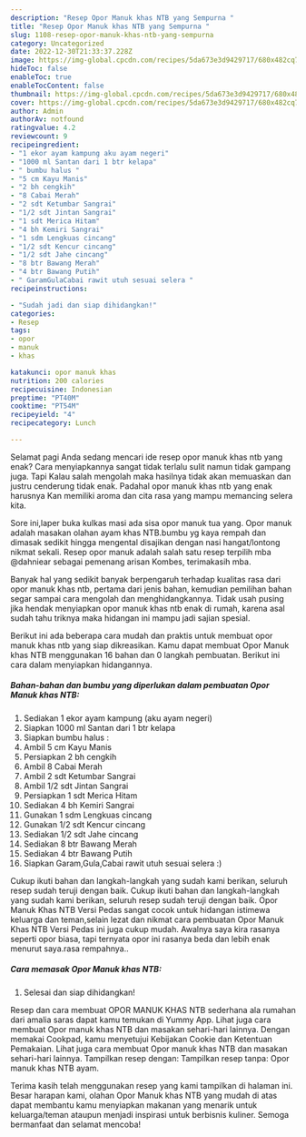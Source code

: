 ```yaml
---
description: "Resep Opor Manuk khas NTB yang Sempurna "
title: "Resep Opor Manuk khas NTB yang Sempurna "
slug: 1108-resep-opor-manuk-khas-ntb-yang-sempurna
category: Uncategorized
date: 2022-12-30T21:33:37.228Z
image: https://img-global.cpcdn.com/recipes/5da673e3d9429717/680x482cq70/opor-manuk-khas-ntb-foto-resep-utama.jpg
hideToc: false
enableToc: true
enableTocContent: false
thumbnail: https://img-global.cpcdn.com/recipes/5da673e3d9429717/680x482cq70/opor-manuk-khas-ntb-foto-resep-utama.jpg
cover: https://img-global.cpcdn.com/recipes/5da673e3d9429717/680x482cq70/opor-manuk-khas-ntb-foto-resep-utama.jpg
author: Admin
authorAv: notfound
ratingvalue: 4.2
reviewcount: 9
recipeingredient:
- "1 ekor ayam kampung aku ayam negeri"
- "1000 ml Santan dari 1 btr kelapa"
- " bumbu halus "
- "5 cm Kayu Manis"
- "2 bh cengkih"
- "8 Cabai Merah"
- "2 sdt Ketumbar Sangrai"
- "1/2 sdt Jintan Sangrai"
- "1 sdt Merica Hitam"
- "4 bh Kemiri Sangrai"
- "1 sdm Lengkuas cincang"
- "1/2 sdt Kencur cincang"
- "1/2 sdt Jahe cincang"
- "8 btr Bawang Merah"
- "4 btr Bawang Putih"
- " GaramGulaCabai rawit utuh sesuai selera "
recipeinstructions:

- "Sudah jadi dan siap dihidangkan!"
categories:
- Resep
tags:
- opor
- manuk
- khas

katakunci: opor manuk khas 
nutrition: 200 calories
recipecuisine: Indonesian
preptime: "PT40M"
cooktime: "PT54M"
recipeyield: "4"
recipecategory: Lunch

---
```



Selamat pagi Anda sedang mencari ide resep opor manuk khas ntb yang enak? Cara menyiapkannya sangat tidak terlalu sulit namun tidak gampang juga. Tapi Kalau salah mengolah maka hasilnya tidak akan memuaskan dan justru cenderung tidak enak. Padahal opor manuk khas ntb yang enak harusnya Kan memiliki aroma dan cita rasa yang mampu memancing selera kita.


Sore ini,laper buka kulkas masi ada sisa opor manuk tua yang. Opor manuk adalah masakan olahan ayam khas NTB.bumbu yg kaya rempah dan dimasak sedikit hingga mengental disajikan dengan nasi hangat/lontong nikmat sekali. Resep opor manuk adalah salah satu resep terpilih mba @dahniear sebagai pemenang arisan Kombes, terimakasih mba.

Banyak hal yang sedikit banyak berpengaruh terhadap kualitas rasa dari opor manuk khas ntb, pertama dari jenis bahan, kemudian pemilihan bahan segar sampai cara mengolah dan menghidangkannya. Tidak usah pusing jika hendak menyiapkan opor manuk khas ntb enak di rumah, karena asal sudah tahu triknya maka hidangan ini mampu jadi sajian spesial.


Berikut ini ada beberapa cara mudah dan praktis untuk membuat opor manuk khas ntb yang siap dikreasikan. Kamu dapat membuat Opor Manuk khas NTB menggunakan 16 bahan dan 0 langkah pembuatan. Berikut ini cara dalam menyiapkan hidangannya.

<!--inarticleads1-->

##### Bahan-bahan dan bumbu yang diperlukan dalam pembuatan Opor Manuk khas NTB:

1. Sediakan 1 ekor ayam kampung (aku ayam negeri)
1. Siapkan 1000 ml Santan dari 1 btr kelapa
1. Siapkan  bumbu halus :
1. Ambil 5 cm Kayu Manis
1. Persiapkan 2 bh cengkih
1. Ambil 8 Cabai Merah
1. Ambil 2 sdt Ketumbar Sangrai
1. Ambil 1/2 sdt Jintan Sangrai
1. Persiapkan 1 sdt Merica Hitam
1. Sediakan 4 bh Kemiri Sangrai
1. Gunakan 1 sdm Lengkuas cincang
1. Gunakan 1/2 sdt Kencur cincang
1. Sediakan 1/2 sdt Jahe cincang
1. Sediakan 8 btr Bawang Merah
1. Sediakan 4 btr Bawang Putih
1. Siapkan  Garam,Gula,Cabai rawit utuh sesuai selera :)


Cukup ikuti bahan dan langkah-langkah yang sudah kami berikan, seluruh resep sudah teruji dengan baik. Cukup ikuti bahan dan langkah-langkah yang sudah kami berikan, seluruh resep sudah teruji dengan baik. Opor Manuk Khas NTB Versi Pedas sangat cocok untuk hidangan istimewa keluarga dan teman,selain lezat dan nikmat cara pembuatan Opor Manuk Khas NTB Versi Pedas ini juga cukup mudah. Awalnya saya kira rasanya seperti opor biasa, tapi ternyata opor ini rasanya beda dan lebih enak menurut saya.rasa rempahnya.. 

<!--inarticleads2-->

##### Cara memasak Opor Manuk khas NTB:


1. Selesai dan siap dihidangkan!

Resep dan cara membuat OPOR MANUK KHAS NTB sederhana ala rumahan dari amalia saras dapat kamu temukan di Yummy App. Lihat juga cara membuat Opor manuk khas NTB dan masakan sehari-hari lainnya. Dengan memakai Cookpad, kamu menyetujui Kebijakan Cookie dan Ketentuan Pemakaian. Lihat juga cara membuat Opor manuk khas NTB dan masakan sehari-hari lainnya. Tampilkan resep dengan: Tampilkan resep tanpa: Opor manuk khas NTB ayam. 

Terima kasih telah menggunakan resep yang kami tampilkan di halaman ini. Besar harapan kami, olahan Opor Manuk khas NTB yang mudah di atas dapat membantu kamu menyiapkan makanan yang menarik untuk keluarga/teman ataupun menjadi inspirasi untuk berbisnis kuliner. Semoga bermanfaat dan selamat mencoba!
